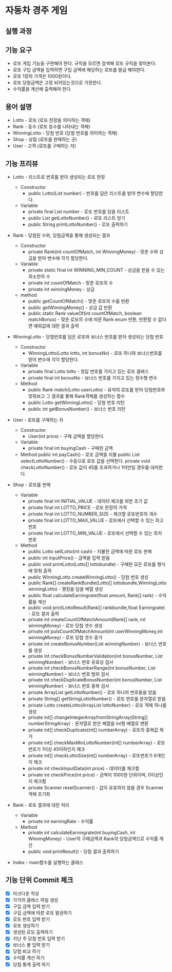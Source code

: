 자동차 경주 게임
=================

실행 과정
----------------

기능 요구
---------
* 로또 게임 기능을 구현해야 한다. 규칙을 모르면 검색해 로또 규칙을 찾아본다.
* 로또 구입 금액을 입력하면 구입 금액에 해당하는 로또를 발급 해야한다.
* 로또 1장의 가격은 1000원이다.
* 로또 당첨금액은 고정 되어있는것으로 가정한다.
* 수익률을 계산해 출력해야 한다
 

용어 설명
--------------
* Lotto - 로또 (로또 한장을 의미하는 객체)
* Rank - 등수 (로또 등수를 나타내는 객체) 
* WinningLotto - 당첨 번호 (당첨 번호를 의미하는 객체) 
* Shop - 상점 (로또를 판매하는 곳)
* User - 고객 (로또를 구매하는 자)

기능 프리뷰
-------------
* Lotto - 리스트로 번호를 받아 생성되는 로또 한장
    * Constructor
        * public Lotto(List<Integer> number) - 번호를 담은 리스트를 받아 변수에 할당한다.
    * Variable
        * private final List<Integer> number - 로또 번호를 담을 리스트
        * public List<Integer> getLottoNumber() - 로또 리스트 얻기
        * public String printLottoNumber() - 로또 출력하기
        
* Rank - 당첨된 수와, 당첨금액을 통해 생성되는 결과
    * Constructor        
        * private Rank(int countOfMatch, int WinningMoney) - 맞춘 수와 상금을 받아 변수에 각각 할당한다.
    * Variable
        * private static final int WINNING_MIN_COUNT - 상금을 받을 수 있는 최소한의 수
        * private int countOfMatch - 맞춘 로또의 수
        * private int winningMoney - 상금
    * method
        * public getCountOfMatch() - 맞춘 로또의 수를 반환
        * public getWinningMoney() - 상금 값 반환
        * public static Rank valueOf(int countOfMatch, boolean matchBonus) - 맞춘 로또의 수에 따른 Rank enum 반환, 반환할 수 없다면 예외값에 대한 결과 출력         

* WinningLotto - 당첨번호를 담은 로또와 보너스 번호를 받아 생성되는 당첨 번호
    * Constructor
        * WinningLotto(Lotto lotto, int bonusNo) - 로또 하나와 보너스번호를 받아 변수에 각각 할당한다.
    * Variable
        * private final Lotto lotto - 정답 번호를 가지고 있는 로또 클래스
        * private final int bonusNo - 보너스 번호를 가지고 있는 정수형 변수            
    * Method
        * public Rank match(Lotto userLotto) - 유저의 로또를 받아 당첨번호와 맞춰보고 그 결과를 통해 Rank객체를 생성하는 함수
        * public Lotto getWinningLotto() - 당첨 번호 리턴
        * public int getBonusNumber() - 보너스 번호 리턴
        
        
* User - 로또를 구매하는 자
    * Constructor
        * User(int price) - 구매 금액을 할당한다.
    * Variable
        * private final int buyingCash - 구매한 금액
    * Method
        public int payCash() - 로또 금액을 지불
        public List<Integer> selectLottoNumber() - 수동으로 로또 값을 선택한다.
        private void checkLottoNumber() - 로또 값이 45를 초과하거나 1미만일 경우를 대처한다.

* Shop - 로또를 판매
    * Variable
        * private final int INITIAL_VALUE - 데이터 체크를 위한 초기 값
        * private final int LOTTO_PRICE - 로또 한장의 가격
        * private final int LOTTO_NUMBER_SIZE - 체크할 로또번호의 개수
        * private final int LOTTO_MAX_VALUE - 로또에서 선택할 수 있는 최고 번호
        * private final int LOTTO_MIN_VALUE - 로또에서 선택할 수 있는 최저 번호
     * Method
        * public Lotto sellLotto(int cash) - 지불한 금액에 따른 로또 판매
        * public int inputPrice() - 금액을 입력 받음
        * public void printLotto(Lotto[] lottobundle) - 구매한 모든 로또를 형식에 맞춰 출력
        * public WinningLotto createWinningLotto() - 당첨 번호 생성
        * public Rank[] createRankBundle(Lotto[] lottobundle,WinningLotto winningLotto) - 랭킹을 담을 배열 생성
        * public float calculateEarningrate(float amount, Rank[] rank) - 수익률을 계산
        * public void printLottoResult(Rank[] rankbundle,float Earningrate) - 로또 결과 출력
        * private int createCountOfMatchAmount(Rank[] rank, int winningMoney) - 로또 당첨 갯수 생성
        * private int pulsCountOfMatchAmount(int userWinningMoney,int winningMoney) - 로또 당첨 갯수 증가
        * private int createBonusNumber(List<Integer> winningNumber) - 보너스 번호를 생성
        * private int checkBonusNumberValidation(int bonusNumber, List<Integer> winningNumber) - 보너스 번호 유효성 검사
        * private int checkBonusNumberRange(int bonusNumber, List<Integer> winningNumber) - 보너스 번호 범위 검사
        * private int checkDuplicateBonusNumber(int bonusNumber, List<Integer> winningNumber) - 보너스 번호 중복 검사
        * private ArrayList<Integer> getLottoNumber() - 로또 하나의 번호들을 얻음
        * private String[] getStringLottoNumber() - 로또 번호를 문자열로 받음
        * private Lotto createLotto(ArrayList<Integer> lottoNumber) - 로또 객체 하나를 생성
        * private int[] changeIntegerArrayfromStringArray(String[] numberStringArray) - 문자열로 받은 배열을 int형 배열로 변환
        * private int[] checkDuplicate(int[] numberArray) - 로또의 중복값 제거
        * private int[] checkMaxMinLottoNumber(int[] numberArray) - 로또번호가 1이상 45이하인지 체크
        * private int[] checkLottoSize(int[] numberArray) - 로또번호가 6개인지 체크
        * private int checkInputData(int price) - 데이터를 체크함
        * private int checkPrice(int price) - 금액이 1000원 단위이며, 0이상인지 체크함
        * private Scanner resetScanner() - 값이 유효하지 않을 경우 Scanner객체 초기화
        
* Bank - 로또 결과에 대한 처리
    * Variable
        * private int earningRate - 수익률
    * Method
        * private int calculateEarningrate(int buyingCash, int WinningMoney) - User의 구매금액과 Rank의 당첨금액으로 수익률 계산 
        * public void printResult() - 당첨 결과 출력하기
        
* Index - main함수를 실행하는 클래스
                    
         
        
기능 단위 Commit 체크
-----------------------
- [x] 마크다운 작성
- [x] 각각의 클래스 파일 생성
- [x] 구입 금액 입력 받기
- [x] 구입 금액에 따른 로또 발권하기
- [x] 로또 번호 입력 받기
- [x] 로또 생성하기
- [x] 생성된 로또 출력하기
- [x] 지난 주 당첨 번호 입력 받기
- [x] 보너스 볼 입력 받기
- [x] 당첨 비교 하기
- [x] 수익률 계산 하기
- [x] 당첨 통계 출력 하기 